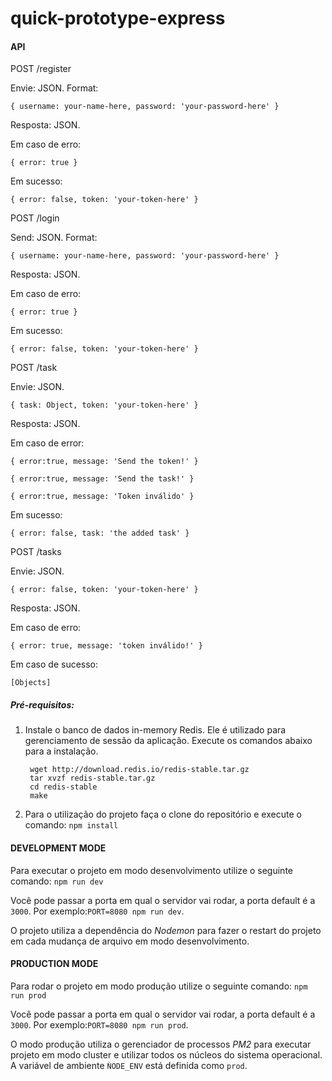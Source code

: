 # quick-prototype-express

#### API
POST /register

Envie: JSON. Format: 

    { username: your-name-here, password: 'your-password-here' }

Resposta: JSON.

Em caso de erro: 

    { error: true }

Em sucesso: 

    { error: false, token: 'your-token-here' }

POST /login

Send: JSON. Format: 

    { username: your-name-here, password: 'your-password-here' }

Resposta: JSON.

Em caso de erro: 

    { error: true }

Em sucesso: 
      
    { error: false, token: 'your-token-here' }

POST /task

Envie: JSON. 
     
    { task: Object, token: 'your-token-here' }

Resposta: JSON.

Em caso de error: 

    { error:true, message: 'Send the token!' }

    { error:true, message: 'Send the task!' }
                  
    { error:true, message: 'Token inválido' }
                  
                  
Em sucesso: 

    { error: false, task: 'the added task' }

POST /tasks

Envie: JSON. 

    { error: false, token: 'your-token-here' }

Resposta: JSON.

Em caso de erro: 

    { error: true, message: 'token inválido!' }

Em caso de sucesso: 

    [Objects]


##### Pré-requisitos:

1) Instale o banco de dados in-memory Redis. Ele é utilizado para gerenciamento de sessão da aplicação. Execute os comandos abaixo para a instalação.

        wget http://download.redis.io/redis-stable.tar.gz
        tar xvzf redis-stable.tar.gz
        cd redis-stable
        make

2) Para o utilização do projeto faça o clone do repositório e execute o comando: `npm install`

#### DEVELOPMENT MODE

Para executar o projeto em modo desenvolvimento utilize o seguinte comando: `npm run dev`

Você pode passar a porta em qual o servidor vai rodar, a porta default é a `3000`. Por exemplo:`PORT=8080 npm run dev`.

O projeto utiliza a dependência do  _Nodemon_ para fazer o restart do projeto em cada mudança de arquivo em modo desenvolvimento.

#### PRODUCTION MODE

Para rodar o projeto em modo produção utilize o seguinte comando: `npm run prod`

Você pode passar a porta em qual o servidor vai rodar, a porta default é a `3000`. Por exemplo:`PORT=8080 npm run prod`.

O modo produção utiliza o gerenciador de processos _PM2_ para executar projeto em modo cluster e utilizar todos os núcleos do sistema operacional. A variável de ambiente `ǸODE_ENV` está definida como `prod`.
